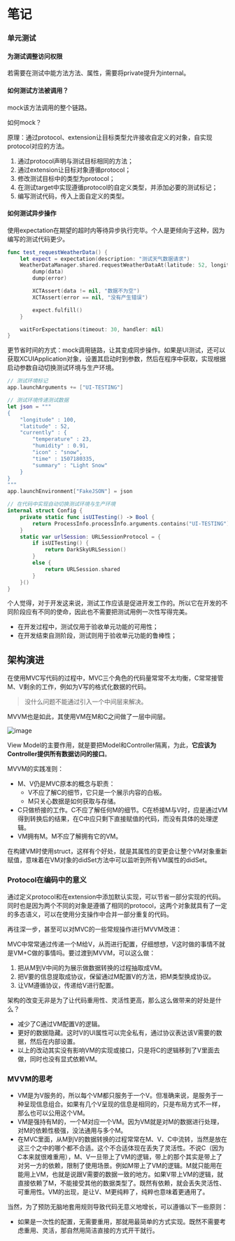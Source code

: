 # 笔记

### 单元测试

#### 为测试调整访问权限

若需要在测试中能方法方法、属性，需要将private提升为internal。

#### 如何测试方法被调用？

mock该方法调用的整个链路。

如何mock？

原理：通过protocol、extension让目标类型允许接收自定义的对象，自实现protocol对应的方法。

1. 通过protocol声明与测试目标相同的方法；
2. 通过extension让目标对象遵循protocol；
3. 修改测试目标中的类型为protocol；
4. 在测试target中实现遵循protocol的自定义类型，并添加必要的测试标记；
5. 编写测试代码，传入上面自定义的类型。

#### 如何测试异步操作

使用expectation在期望的超时内等待异步执行完毕。个人是更倾向于这种，因为编写的测试代码更少。

```swift
func test_requestWeatherData() {
    let expect = expectation(description: "测试天气数据请求")
    WeatherDataManager.shared.requestWeatherDataAt(latitude: 52, longitude: 100) { (data, error) in
        dump(data)
        dump(error)

        XCTAssert(data != nil, "数据不为空")
        XCTAssert(error == nil, "没有产生错误")

        expect.fulfill()
    }

    waitForExpectations(timeout: 30, handler: nil)
}
```

更节省时间的方式：mock调用链路，让其变成同步操作。如果是UI测试，还可以获取XCUIApplication对象，设置其启动时到参数，然后在程序中获取，实现根据启动参数自动切换测试环境与生产环境。

```swift
// 测试环境标记
app.launchArguments += ["UI-TESTING"]

// 测试环境传递测试数据
let json = """
{
    "longitude" : 100,
    "latitude" : 52,
    "currently" : {
        "temperature" : 23,
        "humidity" : 0.91,
        "icon" : "snow",
        "time" : 1507180335,
        "summary" : "Light Snow"
    }
}
"""
app.launchEnvironment["FakeJSON"] = json

// 在代码中实现自动切换测试环境与生产环境
internal struct Config {
    private static func isUITesting() -> Bool {
        return ProcessInfo.processInfo.arguments.contains("UI-TESTING")
    }
    static var urlSession: URLSessionProtocol = {
        if isUITesting() {
            return DarkSkyURLSession()
        }
        else {
            return URLSession.shared
        }
    }()
}
```

个人觉得，对于开发这来说，测试工作应该是促进开发工作的。所以它在开发的不同阶段应有不同的使命，因此也不需要把测试用例一次性写得完美。

- 在开发过程中，测试仅用于验收单元功能的可用性；
- 在开发结束自测阶段，测试则用于验收单元功能的鲁棒性；

## 架构演进

在使用MVC写代码的过程中，MVC三个角色的代码量常常不太均衡，C常常接管M、V剩余的工作，例如为V写的格式化数据的代码。

> 没什么问题不能通过引入一个中间层来解决。

MVVM也是如此，其使用VM在M和C之间做了一层中间层。

![image](https://cdn.nlark.com/yuque/0/2021/png/1239802/1613798972061-4ce5d77f-0053-4188-99eb-787cfa3a675e.png?x-oss-process=image%2Fresize%2Cw_1500)

View Model的主要作用，就是要把Model和Controller隔离，为此，**它应该为Controller提供所有数据访问的接口**。

MVVM的实践准则：

- M、V仍是MVC原本的概念与职责：
  - V不应了解C的细节，它只是一个展示内容的白板。
  - M只关心数据是如何获取与存储。
- C只做桥接的工作。C不应了解任何M的细节。C在桥接M与V时，应是通过VM得到转换后的结果，在C中应只剩下直接赋值的代码，而没有具体的处理逻辑。
- VM拥有M。M不应了解拥有它的VM。

在构建VM时使用struct，这样有个好处，就是其属性的变更会让整个VM对象重新赋值，意味着在VM对象的didSet方法中可以监听到所有VM属性的didSet。

### Protocol在编码中的意义

通过定义protocol和在extension中添加默认实现，可以节省一部分实现的代码。同时也是因为两个不同的对象是遵循了相同的protocol，这两个对象就具有了一定的多态语义，可以在使用分支操作中合并一部分重复的代码。

再往深一步，甚至可以对MVC的一些常规操作进行MVVM改进：

MVC中常常通过传递一个M给V，从而进行配置，仔细想想，V这时做的事情不就是VM+C做的事情吗。要过渡到MVVM，可以这么做：

1. 把从M到V中间的为展示做数据转换的过程抽取成VM。
2. 把V要的信息提取成协议，保留通过M配置V的方法，把M类型换成协议。
3. 让VM遵循协议，传递给V进行配置。

架构的改变无非是为了让代码重用性、灵活性更高，那么这么做带来的好处是什么？

- 减少了C通过VM配置V的逻辑。
- 更好的数据隐藏。这时V的UI属性可以完全私有，通过协议表达该V需要的数据，然后在内部设置。
- 以上的改动其实没有影响VM的实现或接口，只是将C的逻辑移到了V里面去做，同时也没有显式依赖VM。

### MVVM的思考

- VM是为V服务的，所以每个VM都只服务于一个V。但准确来说，是服务于一种呈现信息组合。如果有几个V呈现的信息是相同的，只是布局方式不一样，那么也可以公用这个VM。
- VM是强持有M的，一个M对应一个VM。因为VM就是对M的数据进行处理，对M的依赖性极强，没法通用与多个M。
- 在MVC里面，从M到V的数据转换的过程常常在M、V、C中流转，当然是放在这三个之中的哪个都不合适。这个不合适体现在丢失了灵活性。不说C（因为C本来就很难重用），M、V一旦带上了VM的逻辑，带上的那个其实是带上了对另一方的依赖，限制了使用场景。例如M带上了VM的逻辑。M就只能用在能用上VM，也就是说跟V需要的数据一致的地方。如果V带上VM的逻辑，就直接依赖了M，不能接受其他的数据类型了。既然有依赖，就会丢失灵活性、可重用性。VM的出现，是让V、M更纯粹了，纯粹也意味着更通用了。

当然，为了预防无脑地套用规则导致代码无意义地增长，可以遵循以下一些原则：

- 如果是一次性的配置，无需要重用，那就用最简单的方式实现。既然不需要考虑重用、灵活，那自然用简洁直接的方式开干就行。